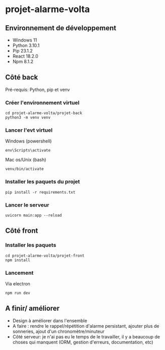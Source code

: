 # projet-alarme-volta


## Environnement de développement

* Windows 11
* Python 3.10.1
* Pip 23.1.2
* React 18.2.0
* Npm 8.1.2


## Côté back

Pré-requis: Python, pip et venv

### Créer l'environnement virtuel

```
cd projet-alarme-volta/projet-back
python3 -m venv venv
```

### Lancer l'evt virtuel

Windows (powershell)
```
env\Scripts\activate 
```

Mac os/Unix (bash)
```
venv/bin/activate
```

### Installer les paquets du projet

```
pip install -r requirements.txt
```

### Lancer le serveur
```
uvicorn main:app --reload
```


## Côté front

### Installer les paquets
```
cd projet-alarme-volta/projet-front
npm install 
```

### Lancement
Via electron
```
npm run dev
```


## A finir/ améliorer
* Design à améliorer dans l'ensemble
* A faire : rendre le rappel/répétition d'alarme persistant, ajouter plus de sonneries, ajout d'un chronomètre/minuteur
* Côté serveur: je n'ai pas eu le temps de le travailler, il y a beaucoup de choses qui manquent (ORM, gestion d'erreurs, documentation, etc)